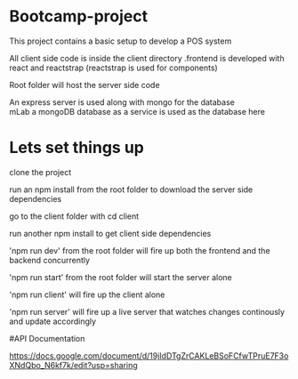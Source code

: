 # Bootcamp-project


This project contains a basic setup to develop a POS system 

All client side code is inside the client directory .frontend is developed with react and reactstrap (reactstrap is used for components)

Root folder will host the server side code   

An express server is used along with mongo for the database   
mLab a mongoDB database as a service is used as the database here 


# Lets set things up 

clone the project  

run an npm install from the root folder to download the server side dependencies  

go to the client folder with cd client   

run another npm install to get client side dependencies   

'npm run dev'  from the root folder will fire up both the frontend and the backend concurrently  

 'npm run start'  from the root folder will start the server alone  
 
'npm run client'  will fire up the client alone   

'npm run server'  will fire up a live server that watches changes continously and update accordingly   


#API Documentation

https://docs.google.com/document/d/19jIdDTgZrCAKLeBSoFCfwTPruE7F3oXNdQbo_N6kf7k/edit?usp=sharing
